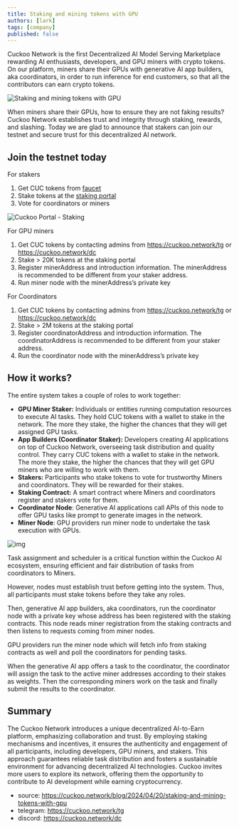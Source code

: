 ```yaml
---
title: Staking and mining tokens with GPU
authors: [lark]
tags: [company]
published: false
---
```


Cuckoo Network is the first Decentralized AI Model Serving Marketplace rewarding AI enthusiasts, developers, and GPU miners with crypto tokens. On our platform, miners share their GPUs with generative AI app builders, aka coordinators, in order to run inference for end customers, so that all the contributors can earn crypto tokens.

![Staking and mining tokens with GPU](https://cuckoo-network.b-cdn.net/staking-and-mining-tokens-with-gpu.webp "Staking and mining tokens with GPU")

When miners share their GPUs, how to ensure they are not faking results? Cuckoo Network establishes trust and integrity through staking, rewards, and slashing. Today we are glad to announce that stakers can join our testnet and secure trust for this decentralized AI network.

## **Join the testnet today**

For stakers

1. Get CUC tokens from [faucet](https://cuckoo.network/portal/faucet)
2. Stake tokens at the [staking portal](https://cuckoo.network/portal/staking)
3. Vote for coordinators or miners

![Cuckoo Portal - Staking](https://cuckoo-network.b-cdn.net/staking-portal-screenshot.webp "Cuckoo Portal - Staking")

For GPU miners

1. Get CUC tokens by contacting admins from https://cuckoo.network/tg or https://cuckoo.network/dc
2. Stake > 20K tokens at the staking portal
3. Register minerAddress and introduction information. The minerAddress is recommended to be different from your staker address.
4. Run miner node with the minerAddress’s private key

For Coordinators

1. Get CUC tokens by contacting admins from https://cuckoo.network/tg or https://cuckoo.network/dc
2. Stake > 2M tokens at the staking portal
3. Register coordinatorAddress and introduction information. The coordinatorAddress is recommended to be different from your staker address.
4. Run the coordinator node with the minerAddress’s private key

## **How it works?**

The entire system takes a couple of roles to work together:

- **GPU Miner Staker:** Individuals or entities running computation resources to execute AI tasks. They hold CUC tokens with a wallet to stake in the network. The more they stake, the higher the chances that they will get assigned GPU tasks.
- **App Builders (Coordinator Staker):** Developers creating AI applications on top of Cuckoo Network, overseeing task distribution and quality control. They carry CUC tokens with a wallet to stake in the network. The more they stake, the higher the chances that they will get GPU miners who are willing to work with them.
- **Stakers:** Participants who stake tokens to vote for trustworthy Miners and coordinators. They will be rewarded for their stakes.
- **Staking Contract:** A smart contract where Miners and coordinators register and stakers vote for them.
- **Coordinator Node**: Generative AI applications call APIs of this node to offer GPU tasks like prompt to generate images in the network.
- **Miner Node**: GPU providers run miner node to undertake the task execution with GPUs.

![img](https://cuckoo-network.b-cdn.net/cuckoo-staking@2x.webp)

Task assignment and scheduler is a critical function within the Cuckoo AI ecosystem, ensuring efficient and fair distribution of tasks from coordinators to Miners.

However, nodes must establish trust before getting into the system. Thus, all participants must stake tokens before they take any roles.

Then, generative AI app builders, aka coordinators, run the coordinator node with a private key whose address has been registered with the staking contracts. This node reads miner registration from the staking contracts and then listens to requests coming from miner nodes.

GPU providers run the miner node which will fetch info from staking contracts as well and poll the coordinators for pending tasks.

When the generative AI app offers a task to the coordinator, the coordinator will assign the task to the active miner addresses according to their stakes as weights. Then the corresponding miners work on the task and finally submit the results to the coordinator.

## **Summary**

The Cuckoo Network introduces a unique decentralized AI-to-Earn platform, emphasizing collaboration and trust. By employing staking mechanisms and incentives, it ensures the authenticity and engagement of all participants, including developers, GPU miners, and stakers. This approach guarantees reliable task distribution and fosters a sustainable environment for advancing decentralized AI technologies. Cuckoo invites more users to explore its network, offering them the opportunity to contribute to AI development while earning cryptocurrency.

* source: https://cuckoo.network/blog/2024/04/20/staking-and-mining-tokens-with-gpu
* telegram: https://cuckoo.network/tg
* discord: https://cuckoo.network/dc

